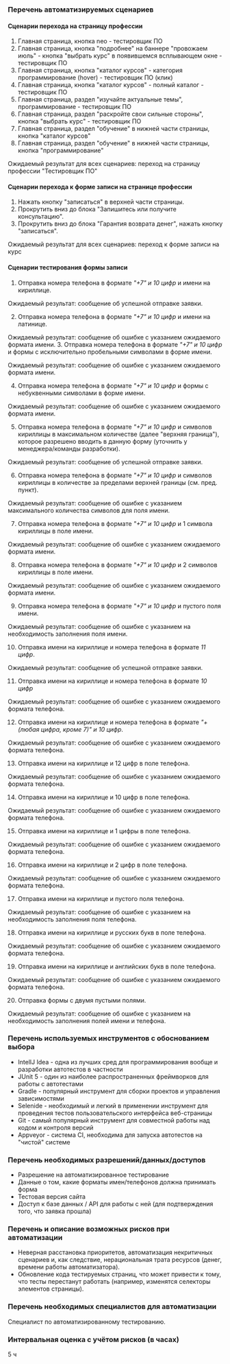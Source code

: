 ### Перечень автоматизируемых сценариев
#### Сценарии перехода на страницу профессии
1. Главная страница, кнопка neo - тестировщик ПО
2. Главная страница, кнопка "подробнее" на баннере "провожаем июль" - кнопка "выбрать курс" в появившемся всплывающем окне - тестировщик ПО
3. Главная страница, кнопка "каталог курсов" - категория программирование (hover) - тестировщик ПО (клик)
4. Главная страница, кнопка "каталог курсов" - полный каталог - тестировщик ПО
5. Главная страница, раздел "изучайте актуальные темы", программирование - тестировщик ПО
6. Главная страница, раздел "раскройте свои сильные стороны", кнопка "выбрать курс" - тестировщик ПО
7. Главная страница, раздел "обучение" в нижней части страницы, кнопка "каталог курсов"
8. Главная страница, раздел "обучение" в нижней части страницы, кнопка "программирование"

Ожидаемый результат для всех сценариев: переход на страницу профессии "Тестировщик ПО"

#### Сценарии перехода к форме записи на странице профессии
1. Нажать кнопку "записаться" в верхней части страницы.
2. Прокрутить вниз до блока "Запишитесь или получите консультацию".
3. Прокрутить вниз до блока "Гарантия возврата денег", нажать кнопку "записаться".

Ожидаемый результат для всех сценариев: переход к форме записи на курс

#### Сценарии тестирования формы записи
1. Отправка номера телефона в формате *"+7" и 10 цифр* и имени на кириллице. 

Ожидаемый результат: сообщение об успешной отправке заявки.

2. Отправка номера телефона в формате *"+7" и 10 цифр* и имени на латинице.

Ожидаемый результат: сообщение об ошибке с указанием ожидаемого формата имени.
3. Отправка номера телефона в формате *"+7" и 10 цифр* и формы с исключительно пробельными символами в форме имени. 

Ожидаемый результат: сообщение об ошибке с указанием ожидаемого формата имени.

4. Отправка номера телефона в формате *"+7" и 10 цифр* и формы с небуквенными символами в форме имени. 

Ожидаемый результат: сообщение об ошибке с указанием ожидаемого формата имени.

5. Отправка номера телефона в формате *"+7" и 10 цифр* и символов кириллицы в максимальном количестве (далее "верхняя граница"), которое разрешено вводить в данную форму (уточнить у менеджера/команды разработки). 

Ожидаемый результат: сообщение об успешной отправке заявки.

6. Отправка номера телефона в формате *"+7" и 10 цифр* и символов кириллицы в количестве за пределами верхней границы (см. пред. пункт). 

Ожидаемый результат: сообщение об ошибке с указанием максимального количества символов для поля имени.

7. Отправка номера телефона в формате *"+7" и 10 цифр* и 1 символа кириллицы в поле имени.

Ожидаемый результат: сообщение об ошибке с указанием ожидаемого формата имени.

8. Отправка номера телефона в формате *"+7" и 10 цифр* и 2 символов кириллицы в поле имени.

Ожидаемый результат: сообщение об ошибке с указанием ожидаемого формата имени.

9. Отправка номера телефона в формате *"+7" и 10 цифр* и пустого поля имени.

Ожидаемый результат: сообщение об ошибке с указанием на необходимость заполнения поля имени.

10. Отправка имени на кириллице и номера телефона в формате *11 цифр*.

Ожидаемый результат: сообщение об успешной отправке заявки.

11. Отправка имени на кириллице и номера телефона в формате *10 цифр*

Ожидаемый результат: сообщение об ошибке с указанием ожидаемого формата телефона.

12. Отправка имени на кириллице и номера телефона в формате *"+ (любая цифра, кроме 7)" и 10 цифр*.

Ожидаемый результат: сообщение об ошибке с указанием ожидаемого формата телефона.

13. Отправка имени на кириллице и 12 цифр в поле телефона.

Ожидаемый результат: сообщение об ошибке с указанием ожидаемого формата телефона.

14. Отправка имени на кириллице и 10 цифр в поле телефона.

Ожидаемый результат: сообщение об ошибке с указанием ожидаемого формата телефона.

15. Отправка имени на кириллице и 1 цифры в поле телефона.

Ожидаемый результат: сообщение об ошибке с указанием ожидаемого формата телефона.

16. Отправка имени на кириллице и 2 цифр в поле телефона.

Ожидаемый результат: сообщение об ошибке с указанием ожидаемого формата телефона.

17. Отправка имени на кириллице и пустого поля телефона.

Ожидаемый результат: сообщение об ошибке с указанием на необходимость заполнения поля телефона.

18. Отправка имени на кириллице и русских букв в поле телефона.

Ожидаемый результат: сообщение об ошибке с указанием ожидаемого формата телефона.

19. Отправка имени на кириллице и английских букв в поле телефона.

Ожидаемый результат: сообщение об ошибке с указанием ожидаемого формата телефона.

20. Отправка формы с двумя пустыми полями.

Ожидаемый результат: сообщение об ошибке с указанием на необходимость заполнения полей имени и телефона.

### Перечень используемых инструментов с обоснованием выбора
* IntellJ Idea - одна из лучших сред для программирования вообще и разработки автотестов в частности
* JUnit 5 - один из наиболее распространенных фреймворков для работы с автотестами
* Gradle - популярный инструмент для сборки проектов и управления зависимостями
* Selenide - необходимый и легкий в применении инструмент для проведения тестов пользовательского интерфейса веб-страницы
* Git - самый популярный инструмент для совместной работы над кодом и контроля версий
* Appveyor - система CI, необходима для запуска автотестов на "чистой" системе


### Перечень необходимых разрешений/данных/доступов
* Разрешение на автоматизированное тестирование
* Данные о том, какие форматы имен/телефонов должна принимать форма
* Тестовая версия сайта
* Доступ к базе данных / API для работы с ней (для подтверждения того, что заявка прошла)

### Перечень и описание возможных рисков при автоматизации
* Неверная расстановка приоритетов, автоматизация некритичных сценариев и, как следствие, нерациональная трата ресурсов (денег, времени работы автоматизатора).
* Обновление кода тестируемых страниц, что может привести к тому, что тесты перестанут работать (например, изменятся селекторы элементов страницы).

### Перечень необходимых специалистов для автоматизации
Специалист по автоматизированному тестированию.

### Интервальная оценка с учётом рисков (в часах)
5 ч



